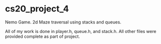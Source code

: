 # cs20_project_4
Nemo Game. 2d Maze traversal using stacks and queues.

All of my work is done in player.h, queue.h, and stack.h. All other files were provided complete as part of project.

